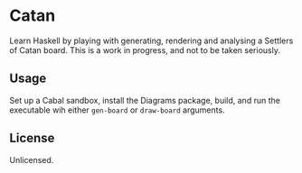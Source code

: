 # Catan

Learn Haskell by playing with generating, rendering and analysing a Settlers of Catan board. This is a work in progress, and not to be taken seriously.

## Usage

Set up a Cabal sandbox, install the Diagrams package, build, and run the
executable wih either `gen-board` or `draw-board` arguments.

## License

Unlicensed.
